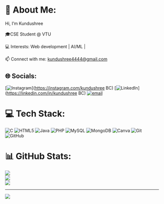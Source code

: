 # 💫 About Me:
Hi, I’m Kundushree<br><br>🎓CSE Student @ VTU<br><br>💻 Interests: Web development | AI/ML |<br><br>📫 Connect with me: kundushree4444@gmail.com<br>


## 🌐 Socials:
[![Instagram](https://img.shields.io/badge/Instagram-%23E4405F.svg?logo=Instagram&logoColor=white)](https://instagram.com/kundushree BC) [![LinkedIn](https://img.shields.io/badge/LinkedIn-%230077B5.svg?logo=linkedin&logoColor=white)](https://linkedin.com/in/kundushree BC) [![email](https://img.shields.io/badge/Email-D14836?logo=gmail&logoColor=white)](mailto:kundushree4444@gmail.com) 

# 💻 Tech Stack:
![C](https://img.shields.io/badge/c-%2300599C.svg?style=plastic&logo=c&logoColor=white) ![HTML5](https://img.shields.io/badge/html5-%23E34F26.svg?style=plastic&logo=html5&logoColor=white) ![Java](https://img.shields.io/badge/java-%23ED8B00.svg?style=plastic&logo=openjdk&logoColor=white) ![PHP](https://img.shields.io/badge/php-%23777BB4.svg?style=plastic&logo=php&logoColor=white) ![MySQL](https://img.shields.io/badge/mysql-4479A1.svg?style=plastic&logo=mysql&logoColor=white) ![MongoDB](https://img.shields.io/badge/MongoDB-%234ea94b.svg?style=plastic&logo=mongodb&logoColor=white) ![Canva](https://img.shields.io/badge/Canva-%2300C4CC.svg?style=plastic&logo=Canva&logoColor=white) ![Git](https://img.shields.io/badge/git-%23F05033.svg?style=plastic&logo=git&logoColor=white) ![GitHub](https://img.shields.io/badge/github-%23121011.svg?style=plastic&logo=github&logoColor=white)
# 📊 GitHub Stats:
![](https://github-readme-stats.vercel.app/api?username=kundushree&theme=holi&hide_border=false&include_all_commits=false&count_private=false)<br/>
![](https://nirzak-streak-stats.vercel.app/?user=kundushree&theme=holi&hide_border=false)<br/>
![](https://github-readme-stats.vercel.app/api/top-langs/?username=kundushree&theme=holi&hide_border=false&include_all_commits=false&count_private=false&layout=compact)

---
[![](https://visitcount.itsvg.in/api?id=kundushree&icon=0&color=0)](https://visitcount.itsvg.in)

<!-- Proudly created with GPRM ( https://gprm.itsvg.in ) -->
